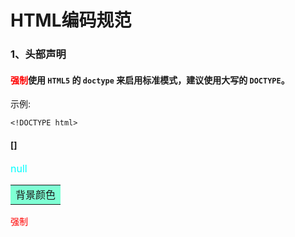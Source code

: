 # HTML编码规范

### 1、头部声明

#### <font style='color:red'>强制</font>使用 `HTML5` 的 `doctype` 来启用标准模式，建议使用大写的 `DOCTYPE`。
示例:
```
<!DOCTYPE html>
```

#### []
<font color=#00ffff size=3>null</font>
<table><tr><td bgcolor=#7FFFD4>
背景颜色
</td></tr></table>
<font style='color:red'>强制</font>
